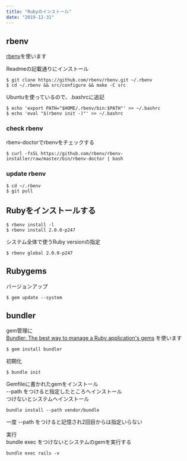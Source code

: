 ```yaml
---
title: "Rubyのインストール"
date: "2019-12-31"
---
```


## rbenv

[rbenv](https://github.com/rbenv/rbenv)を使います  

Readmeの記載通りにインストール  

```
$ git clone https://github.com/rbenv/rbenv.git ~/.rbenv
$ cd ~/.rbenv && src/configure && make -C src
```

Ubuntuを使っているので、.bashrcに追記

```
$ echo 'export PATH="$HOME/.rbenv/bin:$PATH"' >> ~/.bashrc
$ echo 'eval "$(rbenv init -)"' >> ~/.bashrc
```

### check rbenv

rbenv-doctorでrbenvをチェックする

```
$ curl -fsSL https://github.com/rbenv/rbenv-installer/raw/master/bin/rbenv-doctor | bash
```

### update rbenv

```
$ cd ~/.rbenv
$ git pull
```

## Rubyをインストールする

```
$ rbenv install -l
$ rbenv install 2.0.0-p247
```

システム全体で使うRuby versionの指定  

```
$ rbenv global 2.0.0-p247
```

## Rubygems

バージョンアップ  

```
$ gem update --system
```

## bundler

gem管理に  
[Bundler: The best way to manage a Ruby application's gems](https://bundler.io/)
を使います  

```
$ gem install bundler
```

初期化

```
$ bundle init
```

Gemfileに書かれたgemをインストール  
--path をつけると指定したところへインストール  
つけないとシステムへインストール  

```
bundle install --path vendor/bundle
```

一度 --path をつけると記憶され2回目からは指定いらない  

実行  
bundle exec をつけないとシステムのgemを実行する  

```
bundle exec rails -v
```

